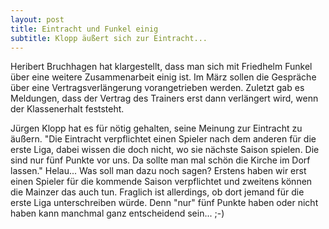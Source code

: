 ```yaml
---
layout: post
title: Eintracht und Funkel einig
subtitle: Klopp äußert sich zur Eintracht...
---
```


Heribert Bruchhagen hat klargestellt, dass man sich mit Friedhelm Funkel über eine weitere Zusammenarbeit einig ist. Im März sollen die Gespräche über eine Vertragsverlängerung vorangetrieben werden. Zuletzt gab es Meldungen, dass der Vertrag des Trainers erst dann verlängert wird, wenn der Klassenerhalt feststeht.

Jürgen Klopp hat es für nötig gehalten, seine Meinung zur Eintracht zu äußern. "Die Eintracht verpflichtet einen Spieler nach dem anderen für die erste Liga, dabei wissen die doch nicht, wo sie nächste Saison spielen. Die sind nur fünf Punkte vor uns. Da sollte man mal schön die Kirche im Dorf lassen." Helau... Was soll man dazu noch sagen? Erstens haben wir erst einen Spieler für die kommende Saison verpflichtet und zweitens können die Mainzer das auch tun. Fraglich ist allerdings, ob dort jemand für die erste Liga unterschreiben würde. Denn "nur" fünf Punkte haben oder nicht haben kann manchmal ganz entscheidend sein... ;-)
